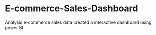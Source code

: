 # E-commerce-Sales-Dashboard
Analysis e-commerce sales data created a interactive dashboard using power BI
